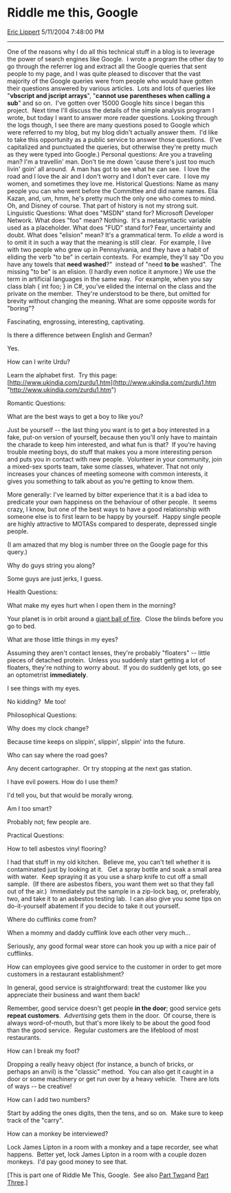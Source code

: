 # Riddle me this, Google

[Eric Lippert](https://social.msdn.microsoft.com/profile/Eric%20Lippert) 5/11/2004 7:48:00 PM

-----

One of the reasons why I do all this technical stuff in a blog is to leverage the power of search engines like Google.  I wrote a program the other day to go through the referrer log and extract all the Google queries that sent people to my page, and I was quite pleased to discover that the vast majority of the Google queries were from people who would have gotten their questions answered by various articles.  Lots and lots of queries like "**vbscript and jscript arrays**", "**cannot use parentheses when calling a sub**" and so on.  I've gotten over 15000 Google hits since I began this project.  Next time I'll discuss the details of the simple analysis program I wrote, but today I want to answer more reader questions.   Looking through the logs though, I see there are many questions posed to Google which were referred to my blog, but my blog didn't actually answer them.  I'd like to take this opportunity as a public service to answer those questions.  (I've capitalized and punctuated the queries, but otherwise they're pretty much as they were typed into Google.)   Personal questions:   Are you a traveling man?   I'm a travellin' man. Don't tie me down 'cause there's just too much livin' goin' all around.  A man has got to see what he can see.  I love the road and I love the air and I don't worry and I don't ever care.  I love my women, and sometimes they love me.   Historical Questions:   Name as many people you can who went before the Committee and did name names.   Elia Kazan, and, um, hmm, he's pretty much the only one who comes to mind. Oh, and Disney of course. That part of history is not my strong suit.   Linguistic Questions:   What does "MSDN" stand for?   Microsoft Developer Network.   What does "foo" mean?   Nothing.  It's a metasyntactic variable used as a placeholder.   What does "FUD" stand for?   Fear, uncertainty and doubt.   What does "elision" mean?   It's a grammatical term. To *elide* a word is to omit it in such a way that the meaning is still clear.  For example, I live with two people who grew up in Pennsylvania, and they have a habit of eliding the verb "to be" in certain contexts.  For example, they'll say "Do you have any towels that **need washed**?"  instead of "need **to be** washed".  The missing "to be" is an elision. (I hardly even notice it anymore.)   We use the term in artificial languages in the same way.  For example, when you say class blah { int foo; } in C\#, you've elided the internal on the class and the private on the member.  They're understood to be there, but omitted for brevity without changing the meaning.   What are some opposite words for "boring"? 

Fascinating, engrossing, interesting, captivating. 

Is there a difference between English and German? 

Yes. 

How can I write Urdu? 

Learn the alphabet first.  Try this page:  [http://www.ukindia.com/zurdu1.htm](http://www.ukindia.com/zurdu1.htm "http://www.ukindia.com/zurdu1.htm") 

Romantic Questions: 

What are the best ways to get a boy to like you? 

Just be yourself -- the last thing you want is to get a boy interested in a fake, put-on version of yourself, because then you'll only have to maintain the charade to keep him interested, and what fun is that?   If you're having trouble meeting boys, do stuff that makes you a more interesting person and puts you in contact with new people.  Volunteer in your community, join a mixed-sex sports team, take some classes, whatever. That not only increases your chances of meeting someone with common interests, it gives you something to talk about as you're getting to know them. 

More generally: I've learned by bitter experience that it is a bad idea to predicate your own happiness on the behaviour of other people.  It seems crazy, I know, but one of the best ways to have a good relationship with someone else is to first learn to be happy by yourself.  Happy single people are highly attractive to MOTASs compared to desperate, depressed single people. 

(I am amazed that my blog is number three on the Google page for this query.) 

Why do guys string you along? 

Some guys are just jerks, I guess. 

Health Questions: 

What make my eyes hurt when I open them in the morning? 

Your planet is in orbit around a [giant ball of fire](http://www.penny-arcade.com/comic/2004/04/30/).  Close the blinds before you go to bed. 

What are those little things in my eyes? 

Assuming they aren't contact lenses, they're probably "floaters" -- little pieces of detached protein.  Unless you suddenly start getting a lot of floaters, they're nothing to worry about.  If you do suddenly get lots, go see an optometrist **immediately**. 

I see things with my eyes. 

No kidding?  Me too\! 

Philosophical Questions: 

Why does my clock change? 

Because time keeps on slippin', slippin', slippin' into the future. 

Who can say where the road goes? 

Any decent cartographer.  Or try stopping at the next gas station. 

I have evil powers. How do I use them? 

I'd tell you, but that would be morally wrong.  

Am I too smart? 

Probably not; few people are. 

Practical Questions: 

How to tell asbestos vinyl flooring? 

I had that stuff in my old kitchen.  Believe me, you can't tell whether it is contaminated just by looking at it.   Get a spray bottle and soak a small area with water.  Keep spraying it as you use a sharp knife to cut off a small sample.  (If there are asbestos fibers, you want them wet so that they fall out of the air.)  Immediately put the sample in a zip-lock bag, or, preferably, two, and take it to an asbestos testing lab.   I can also give you some tips on do-it-yourself abatement if you decide to take it out yourself. 

Where do cufflinks come from? 

When a mommy and daddy cufflink love each other very much… 

Seriously, any good formal wear store can hook you up with a nice pair of cufflinks. 

How can employees give good service to the customer in order to get more customers in a restaurant establishment? 

In general, good service is straightforward: treat the customer like you appreciate their business and want them back\! 

Remember, good service doesn't get people **in the door**; good service gets **repeat customers**.  *Advertising* gets them in the door.  Of course, there is always word-of-mouth, but that's more likely to be about the good food than the good service.  Regular customers are the lifeblood of most restaurants. 

How can I break my foot? 

Dropping a really heavy object (for instance, a bunch of bricks, or perhaps an anvil) is the "classic" method.  You can also get it caught in a door or some machinery or get run over by a heavy vehicle.  There are lots of ways -- be creative\! 

How can I add two numbers? 

Start by adding the ones digits, then the tens, and so on.  Make sure to keep track of the "carry". 

How can a monkey be interviewed? 

Lock James Lipton in a room with a monkey and a tape recorder, see what happens.  Better yet, lock James Lipton in a room with a couple dozen monkeys.  I'd pay good money to see that. 

\[This is part one of Riddle Me This, Google.  See also [Part Two](http://blogs.msdn.com/EricLippert/archive/2004/08/27/221496.aspx)and [Part Three](http://blogs.msdn.com/ericlippert/archive/2005/01/05/347008.aspx).\]

